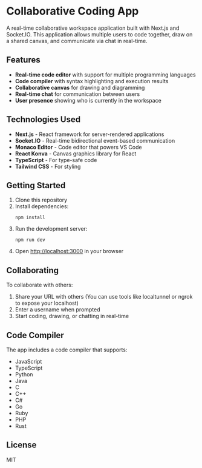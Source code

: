 # Collaborative Coding App

A real-time collaborative workspace application built with Next.js and Socket.IO. This application allows multiple users to code together, draw on a shared canvas, and communicate via chat in real-time.

## Features

- **Real-time code editor** with support for multiple programming languages
- **Code compiler** with syntax highlighting and execution results
- **Collaborative canvas** for drawing and diagramming
- **Real-time chat** for communication between users
- **User presence** showing who is currently in the workspace

## Technologies Used

- **Next.js** - React framework for server-rendered applications
- **Socket.IO** - Real-time bidirectional event-based communication
- **Monaco Editor** - Code editor that powers VS Code
- **React Konva** - Canvas graphics library for React
- **TypeScript** - For type-safe code
- **Tailwind CSS** - For styling

## Getting Started

1. Clone this repository
2. Install dependencies:
   ```
   npm install
   ```
3. Run the development server:
   ```
   npm run dev
   ```
4. Open [http://localhost:3000](http://localhost:3000) in your browser

## Collaborating

To collaborate with others:

1. Share your URL with others (You can use tools like localtunnel or ngrok to expose your localhost)
2. Enter a username when prompted
3. Start coding, drawing, or chatting in real-time

## Code Compiler

The app includes a code compiler that supports:

- JavaScript
- TypeScript
- Python
- Java
- C
- C++
- C#
- Go
- Ruby
- PHP
- Rust

## License

MIT 